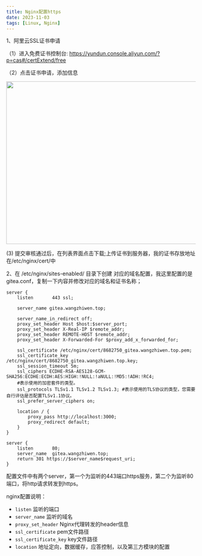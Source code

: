 ```yaml
---
title: Nginx配置https
date: 2023-11-03
tags: [Linux, Nginx]
---
```


1、阿里云SSL证书申请

（1）进入免费证书控制台: https://yundun.console.aliyun.com/?p=cas#/certExtend/free

（2）点击证书申请，添加信息

<img src="/blog-img/2f437332258223c84eb08b100008ac56.png" width="583" height="433">

(3) 提交审核通过后，在列表界面点击下载;上传证书到服务器，我的证书存放地址在/etc/nginx/cert/中

2、在 /etc/nginx/sites-enabled/ 目录下创建 对应的域名配置，我这里配置的是gitea.conf，复制一下内容并修改对应的域名和证书名称；

```nginx
server {
    listen       443 ssl;

    server_name gitea.wangzhiwen.top;

    server_name_in_redirect off;
    proxy_set_header Host $host:$server_port;
    proxy_set_header X-Real-IP $remote_addr;
    proxy_set_header REMOTE-HOST $remote_addr;
    proxy_set_header X-Forwarded-For $proxy_add_x_forwarded_for;

    ssl_certificate /etc/nginx/cert/8682750_gitea.wangzhiwen.top.pem;
    ssl_certificate_key /etc/nginx/cert/8682750_gitea.wangzhiwen.top.key;
    ssl_session_timeout 5m;
    ssl_ciphers ECDHE-RSA-AES128-GCM-SHA256:ECDHE:ECDH:AES:HIGH:!NULL:!aNULL:!MD5:!ADH:!RC4;
    #表示使用的加密套件的类型。
    ssl_protocols TLSv1.1 TLSv1.2 TLSv1.3; #表示使用的TLS协议的类型，您需要自行评估是否配置TLSv1.1协议。
    ssl_prefer_server_ciphers on;

    location / {
        proxy_pass http://localhost:3000;
        proxy_redirect default;
    }
}

server {
    listen       80;
    server_name  gitea.wangzhiwen.top;
    return 301 https://$server_name$request_uri;
}
```

配置文件中有两个server，第一个为监听的443端口https服务，第二个为监听80端口，将http请求转发到https。

nginx配置说明：

- `listen` 监听的端口
- `server_name` 监听的域名
- `proxy_set_header` Nginx代理转发的header信息
- `ssl_certificate` pem文件路径
- `ssl_certificate_key` key文件路径
- `location` 地址定向，数据缓存，应答控制，以及第三方模块的配置

